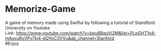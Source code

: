 # Memorize-Game
A game of memory made using Swiftui by following a tutorial of Standford University on Youtube
<br>
Link: https://www.youtube.com/watch?v=bqu6BquVi2M&list=PLpGHT1n4-mAsxuRxVPv7kj4-dQYoC3VVu&ab_channel=Stanford
<br>
#Enjoy
